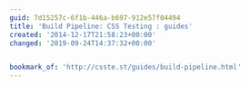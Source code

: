 ```yaml
---
guid: 7d15257c-6f1b-446a-b697-912e57f04494
title: 'Build Pipeline: CSS Testing : guides'
created: '2014-12-17T21:58:23+00:00'
changed: '2019-09-24T14:37:32+00:00'


bookmark_of: 'http://csste.st/guides/build-pipeline.html'
---
```




